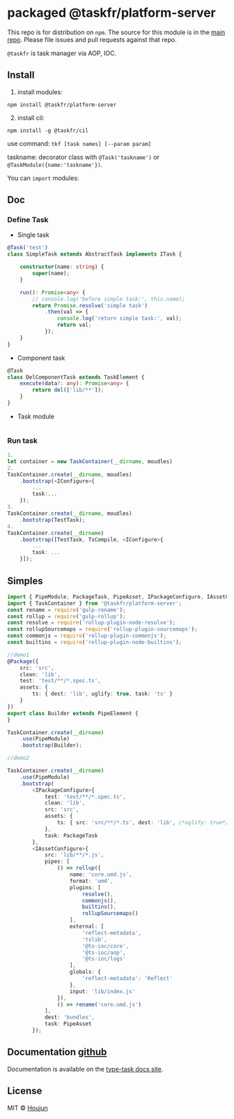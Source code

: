 # packaged @taskfr/platform-server

This repo is for distribution on `npm`. The source for this module is in the
[main repo](https://github.com/zhouhoujun/type-task).
Please file issues and pull requests against that repo.

`@taskfr` is task manager via AOP, IOC.

## Install

1. install modules:

```shell
npm install @taskfr/platform-server
```

2. install cil:

```shell
npm install -g @taskfr/cil
```

use command: `tkf [task names] [--param param]`

taskname: decorator class with `@Task('taskname')` or `@TaskModule({name:'taskname'})`.


You can `import` modules:


## Doc

### Define Task

* Single task

```ts
@Task('test')
class SimpleTask extends AbstractTask implements ITask {

    constructor(name: string) {
        super(name);
    }

    run(): Promise<any> {
        // console.log('before simple task:', this.name);
        return Promise.resolve('simple task')
            .then(val => {
                console.log('return simple task:', val);
                return val;
            });
    }
}

```

* Component task

```ts
@Task
class DelComponentTask extends TaskElement {
    execute(data?: any): Promise<any> {
        return del(['lib/**']);
    }
}

```

* Task module

```ts


```

### Run task

```ts
1.
let container = new TaskContainer(__dirname, moudles)
2.
TaskContainer.create(__dirname, moudles)
    .bootstrap(<IConfigure>{
        ...
        task:...
    });
3.
TaskContainer.create(__dirname, moudles)
    .bootstrap(TestTask);
4.
TaskContainer.create(__dirname)
    .bootstrap([TestTask, TsCompile, <IConfigure>{
        ...
        task: ...
    }]);

```

## Simples

```ts
import { PipeModule, PackageTask, PipeAsset, IPackageConfigure, IAssetConfigure } from '@taskfr/pipes';
import { TaskContainer } from '@taskfr/platform-server';
const rename = require('gulp-rename');
const rollup = require('gulp-rollup');
const resolve = require('rollup-plugin-node-resolve');
const rollupSourcemaps = require('rollup-plugin-sourcemaps');
const commonjs = require('rollup-plugin-commonjs');
const builtins = require('rollup-plugin-node-builtins');

//demo1
@Package({
    src: 'src',
    clean: 'lib',
    test: 'test/**/*.spec.ts',
    assets: {
        ts: { dest: 'lib', uglify: true, task: 'ts' }
    }
})
export class Builder extends PipeElement {
}

TaskContainer.create(__dirname)
    .use(PipeModule)
    .bootstrap(Builder);

//demo2

TaskContainer.create(__dirname)
    .use(PipeModule)
    .bootstrap(
        <IPackageConfigure>{
            test: 'test/**/*.spec.ts',
            clean: 'lib',
            src: 'src',
            assets: {
                ts: { src: 'src/**/*.ts', dest: 'lib', /*uglify: true*/ }
            },
            task: PackageTask
        },
        <IAssetConfigure>{
            src: 'lib/**/*.js',
            pipes: [
                () => rollup({
                    name: 'core.umd.js',
                    format: 'umd',
                    plugins: [
                        resolve(),
                        commonjs(),
                        builtins(),
                        rollupSourcemaps()
                    ],
                    external: [
                        'reflect-metadata',
                        'tslib',
                        '@ts-ioc/core',
                        '@ts-ioc/aop',
                        '@ts-ioc/logs'
                    ],
                    globals: {
                        'reflect-metadata': 'Reflect'
                    },
                    input: 'lib/index.js'
                }),
                () => rename('core.umd.js')
            ],
            dest: 'bundles',
            task: PipeAsset
        });

```

## Documentation [github](https://github.com/zhouhoujun/type-task.git)

Documentation is available on the
[type-task docs site](https://github.com/zhouhoujun/type-task).

## License

MIT © [Houjun](https://github.com/zhouhoujun/)